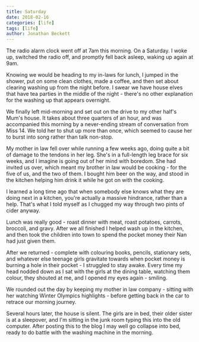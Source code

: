 ```yaml
---
title: Saturday
date: 2018-02-16
categories: [life]
tags: [life]
author: Jonathan Beckett
---
```


The radio alarm clock went off at 7am this morning. On a Saturday. I woke up, switched the radio off, and promptly fell back asleep, waking up again at 9am.

Knowing we would be heading to my in-laws for lunch, I jumped in the shower, put on some clean clothes, made a coffee, and then set about clearing washing up from the night before. I swear we have house elves that have tea parties in the middle of the night - there's no other explanation for the washing up that appears overnight.

We finally left mid-morning and set out on the drive to my other half's Mum's house. It takes about three quarters of an hour, and was accompanied this morning by a never-ending stream of conversation from Miss 14. We told her to shut up more than once, which seemed to cause her to burst into song rather than talk non-stop.

My mother in law fell over while running a few weeks ago, doing quite a bit of damage to the tendons in her leg. She's in a full-length leg brace for six weeks, and I imagine is going out of her mind with boredom. She had invited us over, which meant my brother in law would be cooking - for the five of us, and the two of them. I bought him beer on the way, and stood in the kitchen helping him drink it while he got on with the cooking.

I learned a long time ago that when somebody else knows what they are doing next in a kitchen, you're actually a massive hindrance, rather than a help. That's what I told myself as I chugged my way through two pints of cider anyway.

Lunch was really good - roast dinner with meat, roast potatoes, carrots, broccoli, and gravy. After we all finished I helped wash up in the kitchen, and then took the children into town to spend the pocket money their Nan had just given them.

After we returned - complete with colouring books, pencils, stationary sets, and whatever else teenage girls gravitate towards when pocket money is burning a hole in their pocket - I struggled to stay awake. Every time my head nodded down as I sat with the girls at the dining table, watching them colour, they shouted at me, and I opened my eyes again - smiling.

We rounded out the day by keeping my mother in law company - sitting with her watching Winter Olympics highlights - before getting back in the car to retrace our morning journey.

Several hours later, the house is silent. The girls are in bed, their older sister is at a sleepover, and I'm sitting in the junk room typing this into the old computer. After posting this to the blog I may well go collapse into bed, ready to do battle with the washing machine in the morning.